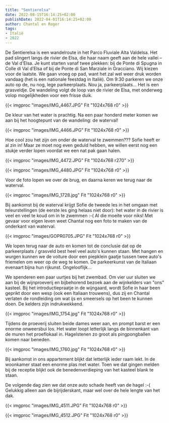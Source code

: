 ```yaml
---
title: "Sentierelsa"
date: 2022-08-15T16:14:25+02:00
publishDate: 2022-04-01T16:14:25+02:00
author: Chantal en Roger
tags:
- Italië
- 2022
---
```


De Sentierelsa is een wandelroute in het Parco Fluviale Alta Valdelsa. Het pad slingert langs de rivier de Elsa, die haar naam geeft aan de hele vallei – de Val d'Elsa. Je kunt starten vanaf twee plekken: bij de Ponte di Spugna in Colle di Val d’Elsa of bij de Ponte di San Marziale in Gracciano. Wij kiezen voor de laatste. We gaan vroeg op pad, want het zal wel weer druk worden vandaag (het is een nationale feestdag in Italië). Om 9:30 parkeren we onze auto op de, nu nog, lege parkeerplaats. Nou ja, parkeerplaats... Het is een grasveldje. De wandeling volgt de loop van de rivier de Elsa, met onderweg volop mogelijkheden voor een frisse duik.

{{< imgproc "images/IMG_4467.JPG" Fit "1024x768 r0" >}}

De kleur van het water is prachtig. Na een paar honderd meter komen we aan bij het hoogtepunt van de wandeling: de waterval!

{{< imgproc "images/IMG_4466.JPG" Fit "1024x768 r0" >}}

Hoe cool zou het zijn om onder de waterval te zwemmen??? Sofie heeft er al zin in! Maar ze moet nog even geduld hebben, we willen eerst nog een stukje verder lopen voordat we een nat pak gaan halen.

{{< imgproc "images/IMG_4472.JPG" Fit "1024x768 r270" >}}

{{< imgproc "images/IMG_4480.JPG" Fit "1024x768 r0" >}}

Voor de foto lopen we over de brug, en daarna keren we terug naar de waterval.

{{< imgproc "images/IMG_1728.jpg" Fit "1024x768 r0" >}}

Bij aankomst bij de waterval krijgt Sofie de tweede les in het omgaan met teleurstellingen (de eerste les ging helaas niet door): het water in de rivier is veel en veel te koud om in te zwemmen :-( Al die moeite voor niks! Met gevaar voor eigen leven weet Chantal nog een foto te maken van de onderkant van waterval.

{{< imgproc "images/GOPR0705.JPG" Fit "1024x768 r0" >}}

We lopen terug naar de auto en komen tot de conclusie dat op de parkeerplaats / grasveld best heel veel auto's kunnen staan. Met hangen en wurgen kunnen we de voiture door een piepklein gaatje tussen twee auto's friemelen om weer op de weg te komen. De parkeerkunst van de Italiaan evenaart bijna hun rijkunst. Ongelooflijk...

We spenderen een paar uurtjes bij het zwembad. Om vier uur sluiten we aan bij de wijnproeverij en bijbehorend bezoek aan de wijnkelders van "ons" kasteel. Bij het introductiepraatje in de wijngaard, wordt Sofie in haar been geprikt door een wesp (ook een Italiaan trouwens), dus zij en Chantal verlaten de rondleiding om wat ijs en smeersels op het been te kunnen doen. De kelders zijn indrukwekkend.

{{< imgproc "images/IMG_1754.jpg" Fit "1024x768 r0" >}}

Tijdens de proeverij sluiten beide dames weer aan, en prompt barst er een enorme onweersbui los. Het water loopt letterlijk langs de binnenkant van de muren het proeflokaal in. Hagelstenen zo groot als pingpongballen komen naar beneden.

{{< imgproc "images/IMG_1760.jpg" Fit "1024x768 r0" >}}

Bij aankomst in ons appartement blijkt dat letterlijk ieder raam lekt. In de woonkamer staat een enorme plas met water. Toen we dat gingen melden bij de receptie blijkt ook de benedenverdieping van het kasteel blank te staan.

De volgende dag zien we dat onze auto schade heeft van de hagel :-( Gelukkig alleen aan de bijrijderskant, maar wel over de hele lengte van het dak.

{{< imgproc "images/IMG_4511.JPG" Fit "1024x768 r0" >}}

{{< imgproc "images/IMG_4512.JPG" Fit "1024x768 r0" >}}
